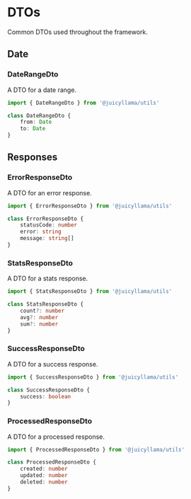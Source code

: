 # DTOs

Common DTOs used throughout the framework.

## Date

### DateRangeDto

A DTO for a date range.

```typescript
import { DateRangeDto } from '@juicyllama/utils'

class DateRangeDto {
	from: Date
	to: Date
}
```

## Responses

### ErrorResponseDto

A DTO for an error response.

```typescript
import { ErrorResponseDto } from '@juicyllama/utils'

class ErrorResponseDto {
	statusCode: number
	error: string
	message: string[]
}
```

### StatsResponseDto

A DTO for a stats response.

```typescript
import { StatsResponseDto } from '@juicyllama/utils'

class StatsResponseDto {
	count?: number
	avg?: number
	sum?: number
}
```

### SuccessResponseDto

A DTO for a success response.

```typescript
import { SuccessResponseDto } from '@juicyllama/utils'

class SuccessResponseDto {
	success: boolean
}
```

### ProcessedResponseDto

A DTO for a processed response.

```typescript
import { ProcessedResponseDto } from '@juicyllama/utils'

class ProcessedResponseDto {
	created: number
	updated: number
	deleted: number
}
```
